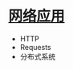 # [网络应用](https://pythonguidecn.readthedocs.io/zh/latest/scenarios/client.html#http)
- HTTP
 - Requests
- 分布式系统